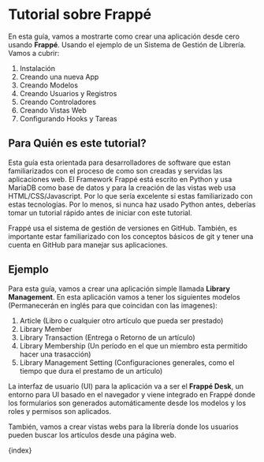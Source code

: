 # Tutorial sobre Frappé

En esta guía, vamos a mostrarte como crear una aplicación desde cero usando **Frappé**. Usando el ejemplo de un Sistema de Gestión de Librería. Vamos a cubrir:

1. Instalación
1. Creando una nueva App
1. Creando Modelos
1. Creando Usuarios y Registros
1. Creando Controladores
1. Creando Vistas Web
1. Configurando Hooks y Tareas

## Para Quién es este tutorial?

Esta guía esta orientada para desarrolladores de software que estan familiarizados con el proceso de como son creadas y servidas las aplicaciones web. El Framework Frappé está escrito en Python y usa MariaDB como base de datos y para la creación de las vistas web usa HTML/CSS/Javascript. Por lo que sería excelente si estas familiarizado con estas tecnologías.
Por lo menos, si nunca haz usado Python antes, deberías tomar un tutorial rápido antes de iniciar con este tutorial.

Frappé usa el sistema de gestión de versiones en GitHub. También, es importante estar familiarizado con los conceptos básicos de git y tener una cuenta en GitHub para manejar sus aplicaciones.

## Ejemplo

Para esta guía, vamos a crear una aplicación simple llamada **Library Management**. En esta aplicación vamos a tener los siguientes modelos (Permanecerán en inglés para que coincidan con las imagenes):

1. Article (Libro o cualquier otro artículo que pueda ser prestado)
1. Library Member
1. Library Transaction (Entrega o Retorno de un artículo)
1. Library Membership (Un período en el que un miembro esta permitido hacer una trasacción)
1. Library Management Setting (Configuraciones generales, como el tiempo que dura el prestamo de un artículo)

La interfaz de usuario (UI) para la aplicación va a ser el **Frappé Desk**, un entorno para UI basado en el navegador y viene integrado en Frappé donde los formularios son generados automáticamente desde los modelos y los roles y permisos son aplicados.

También, vamos a crear vistas webs para la librería donde los usuarios pueden buscar los artículos desde una página web.

{index}
